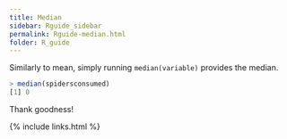 ```yaml
---
title: Median
sidebar: Rguide_sidebar
permalink: Rguide-median.html
folder: R_guide
---
```


<link rel="stylesheet" href="css/theme-pink.css">

Similarly to mean, simply running `median(variable)` provides the median.
```R
> median(spidersconsumed)
[1] 0
```
Thank goodness!

{% include links.html %}
